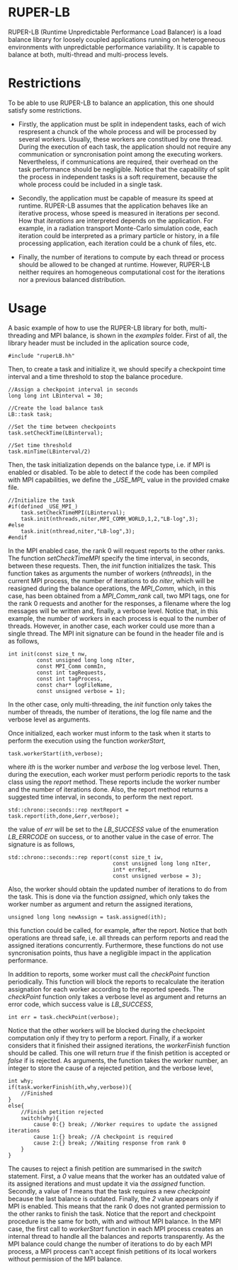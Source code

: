 
# RUPER-LB

RUPER-LB (Runtime Unpredictable Performance Load Balancer) is a load balance library for loosely coupled applications running on heterogeneous environments with unpredictable performance variability. It is capable to balance at both, multi-thread and multi-process levels.

# Restrictions

To be able to use RUPER-LB to balance an application, this one should satisfy some restrictions.

- Firstly, the application must be split in independent tasks, each of wich respresent a chunck of the whole process and will be processed by several workers. Usually, these workers are constitued by one thread. During the execution of each task, the application should not require any communication or syncronisation point among the executing workers. Nevertheless, if communications are required, their overhead on the task performance should be negligible. Notice that the capability of split the process in independent tasks is a soft requirement, because the whole process could be included in a single task.

- Secondly, the application must be capable of measure its speed at runtime. RUPER-LB assumes that the application behaves like an iterative process, whose speed is measured in iterations per second. How that *iterations* are interpreted depends on the application. For example, in a radiation transport Monte-Carlo simulation code, each iteration could be interpreted as a primary particle or history, in a file processing application, each iteration could be a chunk of files, etc.

- Finally, the number of iterations to compute by each thread or process should be allowed to be changed at runtime. However, RUPER-LB neither requires an homogeneous computational cost for the iterations nor a previous balanced distribution.

# Usage

A basic example of how to use the RUPER-LB library for both, multi-threading and MPI balance, is shown in the *examples* folder. First of all, the library header must be included in the aplication source code,

```
#include "ruperLB.hh"
```

Then, to create a task and initialize it, we should specify a checkpoint time interval and a time threshold to stop the balance procedure.

```
//Assign a checkpoint interval in seconds
long long int LBinterval = 30;

//Create the load balance task
LB::task task;

//Set the time between checkpoints
task.setCheckTime(LBinterval);

//Set time threshold
task.minTime(LBinterval/2)
```

Then, the task initialization depends on the balance type, i.e. if MPI is enabled or disabled. To be able to detect if the code has been compiled with MPI capabilities, we define the *\_USE\_MPI\_* value in the provided cmake file.

```
//Initialize the task
#if(defined _USE_MPI_)
    task.setCheckTimeMPI(LBinterval);
    task.init(nthreads,niter,MPI_COMM_WORLD,1,2,"LB-log",3);
#else
    task.init(nthread,niter,"LB-log",3);
#endif
```

In the MPI enabled case, the rank 0 will request reports to the other ranks. The function *setCheckTimeMPI* specify the time interval, in seconds, between these requests. Then, the *init* function initializes the task. This function takes as arguments the number of workers (*nthreads*), in the current MPI process, the number of iterations to do *niter*, which will be reasigned during the balance operations, the *MPI_Comm*, which, in this case, has been obtained from a *MPI_Comm_rank* call, two MPI tags, one for the rank 0 requests and another for the responses, a filename where the log messages will be written and, finally, a verbose level. Notice that, in this example, the number of workers in each process is equal to the number of threads. However, in another case, each worker could use more than a single thread. The MPI init signature can be found in the header file and is as follows,

```
int init(const size_t nw,
         const unsigned long long nIter,
         const MPI_Comm commIn,
         const int tagRequests,
         const int tagProcess,
         const char* logFileName,
         const unsigned verbose = 1);
```

In the other case, only multi-threading, the *init* function only takes the number of threads, the number of iterations, the log file name and the verbose level as arguments.

Once initialized, each worker must inform to the task when it starts to perform the execution using the function *workerStart*,

```
task.workerStart(ith,verbose);
```

where *ith* is the worker number and *verbose* the log verbose level. Then, during the execution, each worker must perform periodic reports to the task class using the *report* method. These reports include the worker number and the number of iterations done. Also, the report method returns a suggested time interval, in seconds, to perform the next report.

```
std::chrono::seconds::rep nextReport = task.report(ith,done,&err,verbose);
```
the value of *err* will be set to the *LB\_SUCCESS* value of the enumeration *LB\_ERRCODE* on success, or to another value in the case of error. The signature is as follows,

```
std::chrono::seconds::rep report(const size_t iw,
                                 const unsigned long long nIter,
                                 int* errRet,
                                 const unsigned verbose = 3);
```

Also, the worker should obtain the updated number of iterations to do from the task. This is done via the function *assigned*, which only takes the worker number as argument and return the assigned iterations,

```
unsigned long long newAssign = task.assigned(ith);
```

this function could be called, for example, after the report. Notice that both operations are thread safe, i.e. all threads can perform reports and read the assigned iterations concurrently. Furthermore, these functions do not use syncronisation points, thus have a negligible impact in the application performance.

In addition to reports, some worker must call the *checkPoint* function periodically. This function will block the reports to recalculate the iteration assignation for each worker according to the reported speeds. The *checkPoint* function only takes a verbose level as argument and returns an error code, which success value is *LB\_SUCCESS*,

```
int err = task.checkPoint(verbose);
```

Notice that the other workers will be blocked during the checkpoint computation only if they try to perform a report. Finally, if a worker considers that it finished their assigned iterations, the *workerFinish* function should be called. This one will return *true* if the finish petition is accepted or *false* if is rejected. As arguments, the function takes the worker number, an integer to store the cause of a rejected petition, and the verbose level,

```
int why;
if(task.workerFinish(ith,why,verbose)){
    //Finished
}
else{
    //Finish petition rejected
    switch(why){
        cause 0:{} break; //Worker requires to update the assigned iterations
        cause 1:{} break; //A checkpoint is required
        cause 2:{} break; //Waiting response from rank 0
    }
}
```

The causes to reject a finish petition are summarised in the *switch* statement. First, a *0* value means that the worker has an outdated value of its assigned iterations and must update it via the *assigned* function. Secondly, a value of *1* means that the task requires a new *checkpoint* because the last balance is outdated. Finally, the *2* value appears only if MPI is enabled. This means that the rank 0 does not granted permission to the other ranks to finish the task. Notice that the report and checkpoint procedure is the same for both, with and without MPI balance. In the MPI case, the first call to *workerStart* function in each MPI process creates an internal thread to handle all the balances and reports transparently. As the MPI balance could change the number of iterations to do by each MPI process, a MPI process can't accept finish petitions of its local workers without permission of the MPI balance.
